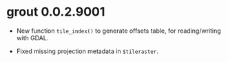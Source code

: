 # grout 0.0.2.9001

* New function `tile_index()` to generate offsets table, for reading/writing with GDAL. 

* Fixed missing projection metadata in `$tileraster`. 

